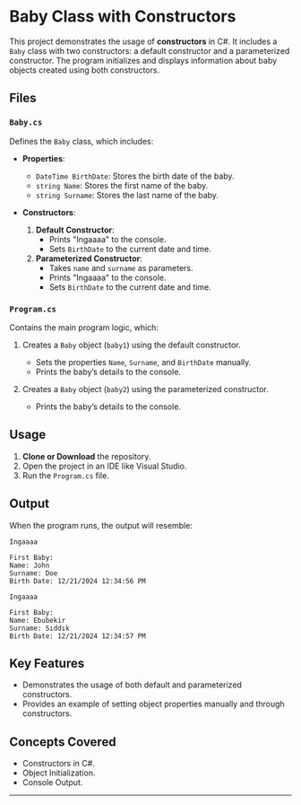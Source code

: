 # Baby Class with Constructors

This project demonstrates the usage of **constructors** in C#. It includes a `Baby` class with two constructors: a default constructor and a parameterized constructor. The program initializes and displays information about baby objects created using both constructors.

## Files

### `Baby.cs`
Defines the `Baby` class, which includes:

- **Properties**:
  - `DateTime BirthDate`: Stores the birth date of the baby.
  - `string Name`: Stores the first name of the baby.
  - `string Surname`: Stores the last name of the baby.

- **Constructors**:
  1. **Default Constructor**:
     - Prints "Ingaaaa" to the console.
     - Sets `BirthDate` to the current date and time.
  2. **Parameterized Constructor**:
     - Takes `name` and `surname` as parameters.
     - Prints "Ingaaaa" to the console.
     - Sets `BirthDate` to the current date and time.

### `Program.cs`
Contains the main program logic, which:

1. Creates a `Baby` object (`baby1`) using the default constructor.
   - Sets the properties `Name`, `Surname`, and `BirthDate` manually.
   - Prints the baby’s details to the console.

2. Creates a `Baby` object (`baby2`) using the parameterized constructor.
   - Prints the baby’s details to the console.

## Usage

1. **Clone or Download** the repository.
2. Open the project in an IDE like Visual Studio.
3. Run the `Program.cs` file.

## Output

When the program runs, the output will resemble:

```
Ingaaaa

First Baby:
Name: John
Surname: Doe
Birth Date: 12/21/2024 12:34:56 PM

Ingaaaa

First Baby:
Name: Ebubekir
Surname: Sıddık
Birth Date: 12/21/2024 12:34:57 PM
```

## Key Features

- Demonstrates the usage of both default and parameterized constructors.
- Provides an example of setting object properties manually and through constructors.

## Concepts Covered

- Constructors in C#.
- Object Initialization.
- Console Output.

---

